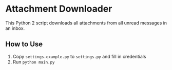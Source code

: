 # Attachment Downloader

This Python 2 script downloads all attachments from all unread messages in an inbox.

## How to Use

1. Copy `settings.example.py` to `settings.py` and fill in credentials
2. Run `python main.py`

